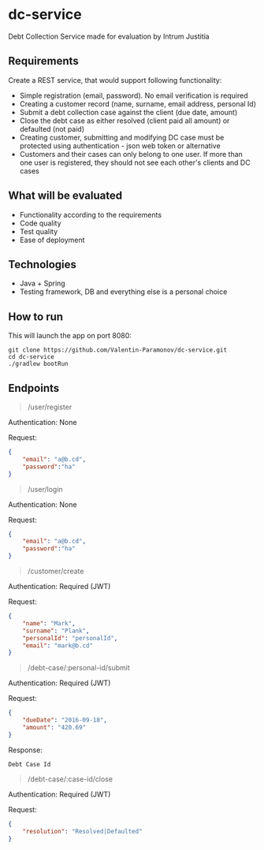 # dc-service
Debt Collection Service made for evaluation by Intrum Justitia

## Requirements
Create a REST service, that would support following functionality:
* Simple registration (email, password). No email verification is required
* Creating a customer record (name, surname, email address, personal Id)
* Submit a debt collection case against the client (due date, amount)
* Close the debt case as either resolved (client paid all amount) or defaulted (not paid)
* Creating customer, submitting and modifying DC case must be protected using authentication - json web token or alternative
* Customers and their cases can only belong to one user. If more than one user is registered, they should not see each other's clients and DC cases

## What will be evaluated
* Functionality according to the requirements
* Code quality
* Test quality
* Ease of deployment

## Technologies
* Java + Spring
* Testing framework, DB and everything else is a personal choice

## How to run
This will launch the app on port 8080:
```
git clone https://github.com/Valentin-Paramonov/dc-service.git
cd dc-service
./gradlew bootRun
```

## Endpoints
> /user/register

 Authentication: None

 Request:
```json
{
    "email": "a@b.cd",
    "password":"ha"
}
```
> /user/login

 Authentication: None

 Request:
```json
{
    "email": "a@b.cd",
    "password":"ha"
}
```
> /customer/create

 Authentication: Required (JWT)

 Request:
```json
{
    "name": "Mark",
    "surname": "Plank",
    "personalId": "personalId",
    "email": "mark@b.cd"
}
```
> /debt-case/:personal-id/submit

 Authentication: Required (JWT)

 Request:
```json
{
    "dueDate": "2016-09-18",
    "amount": "420.69"
}
```
Response:
```
Debt Case Id
```
> /debt-case/:case-id/close

 Authentication: Required (JWT)
 
 Request:
```json
{
    "resolution": "Resolved|Defaulted"
}
```
